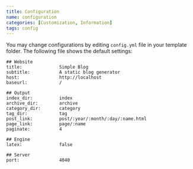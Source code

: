 ```yaml
---
title: Configuration
name: configuration
categories: [Customization, Information]
tags: config
---
```


You may change configurations by editing `config.yml` file in your template folder. The following file shows the default settings:

    ## Website
    title:              Simple Blog
    subtitle:           A static blog generator
    host:               http://localhost
    baseurl:            /

    ## Output
    index_dir:          index
    archive_dir:        archive
    category_dir:       category
    tag_dir:            tag
    post_link:          post/:year/:month/:day/:name.html
    page_link:          page/:name
    paginate:           4

    ## Engine
    latex:              false

    ## Server
    port:               4040
